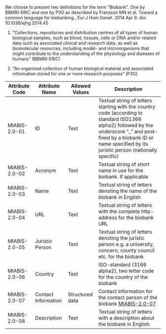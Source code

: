 We choose to present two definitions for the term "Biobank". One by BBMRI-ERIC and one by P3G as described by Fransson MN et al. Toward a common language for biobanking., Eur J Hum Genet. 2014 Apr 9. doi: 10.1038/ejhg.2014.45

1. "Collections, repositories and distribution centres of all types of human biological samples, such as blood, tissues, cells or DNA and/or related data such as associated clinical and research data, as well as biomolecular resources, including model- and microorganisms that might contribute to the understanding of the physiology and diseases of humans" (BBMRI-ERIC)

2. "An organized collection of human biological material and associated information stored for one or more research purposes" (P3G)

| Attribute Code | Attribute Name | Allowed Values | Description|
|---|---|---|---|
| MIABIS-2.0-01 | ID | Text | Textual string of letters starting with the country code (according to standard ISO1366 alpha2) followed by the underscore “_” and post-fixed by a biobank ID or name specified by its juristic person (nationally specific)|
| MIABIS-2.0-02 | Acronym | Text | Textual string of short name in use for the biobank. If applicable|
| MIABIS-2.0-03 | Name | Text | Textual string of letters denoting the name of the biobank in English|
| MIABIS-2.0-04 | URL | Text | Textual string of letters with the complete http-address for the biobank URL|
| MIABIS-2.0-05 | Juristic Person | Text | Textual string of letters denoting the juristic person e.g. a university, concern, county council etc. for the biobank|
| MIABIS-2.0-06 | Country | Text | ISO-standard (3166 alpha2), two letter code for the country of the biobank|
| MIABIS-2.0-07 | Contact Information | Structured data | Contact information for the contact person of the biobank [MIABIS-2.0-07](https://github.com/MIABIS/miabis/wiki/Structured-data-and-lists#contact-information)|
| MIABIS-2.0-08 | Description | Text | Textual string of letters with a description about the biobank in English.|
